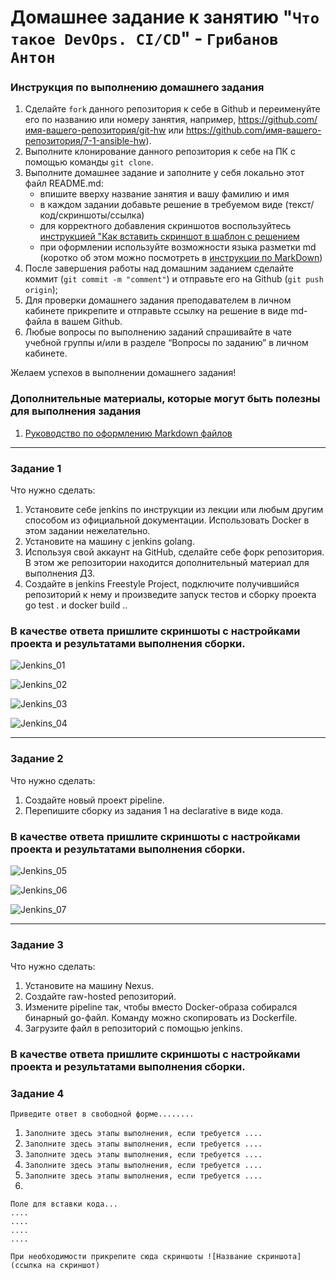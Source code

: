 # Домашнее задание к занятию "`Что такое DevOps. CI/CD`" - `Грибанов Антон`


### Инструкция по выполнению домашнего задания

   1. Сделайте `fork` данного репозитория к себе в Github и переименуйте его по названию или номеру занятия, например, https://github.com/имя-вашего-репозитория/git-hw или  https://github.com/имя-вашего-репозитория/7-1-ansible-hw).
   2. Выполните клонирование данного репозитория к себе на ПК с помощью команды `git clone`.
   3. Выполните домашнее задание и заполните у себя локально этот файл README.md:
      - впишите вверху название занятия и вашу фамилию и имя
      - в каждом задании добавьте решение в требуемом виде (текст/код/скриншоты/ссылка)
      - для корректного добавления скриншотов воспользуйтесь [инструкцией "Как вставить скриншот в шаблон с решением](https://github.com/netology-code/sys-pattern-homework/blob/main/screen-instruction.md)
      - при оформлении используйте возможности языка разметки md (коротко об этом можно посмотреть в [инструкции  по MarkDown](https://github.com/netology-code/sys-pattern-homework/blob/main/md-instruction.md))
   4. После завершения работы над домашним заданием сделайте коммит (`git commit -m "comment"`) и отправьте его на Github (`git push origin`);
   5. Для проверки домашнего задания преподавателем в личном кабинете прикрепите и отправьте ссылку на решение в виде md-файла в вашем Github.
   6. Любые вопросы по выполнению заданий спрашивайте в чате учебной группы и/или в разделе “Вопросы по заданию” в личном кабинете.
   
Желаем успехов в выполнении домашнего задания!
   
### Дополнительные материалы, которые могут быть полезны для выполнения задания

1. [Руководство по оформлению Markdown файлов](https://gist.github.com/Jekins/2bf2d0638163f1294637#Code)

---

### Задание 1
Что нужно сделать:

  1. Установите себе jenkins по инструкции из лекции или любым другим способом из официальной документации. Использовать Docker в этом задании нежелательно.
  2. Установите на машину с jenkins golang.
  3. Используя свой аккаунт на GitHub, сделайте себе форк репозитория. В этом же репозитории находится дополнительный материал для выполнения ДЗ.
  4. Создайте в jenkins Freestyle Project, подключите получившийся репозиторий к нему и произведите запуск тестов и сборку проекта go test . и docker build ..
### В качестве ответа пришлите скриншоты с настройками проекта и результатами выполнения сборки.


![Jenkins_01](https://github.com/Qshar1408/gitlab_hw_8.02/blob/main/img/001.png)

![Jenkins_02](https://github.com/Qshar1408/gitlab_hw_8.02/blob/main/img/002.png)

![Jenkins_03](https://github.com/Qshar1408/gitlab_hw_8.02/blob/main/img/003.png)

![Jenkins_04](https://github.com/Qshar1408/gitlab_hw_8.02/blob/main/img/004.png)

---

### Задание 2
Что нужно сделать:

  1. Создайте новый проект pipeline.
  2. Перепишите сборку из задания 1 на declarative в виде кода.
### В качестве ответа пришлите скриншоты с настройками проекта и результатами выполнения сборки.


![Jenkins_05](https://github.com/Qshar1408/gitlab_hw_8.02/blob/main/img/005.png)

![Jenkins_06](https://github.com/Qshar1408/gitlab_hw_8.02/blob/main/img/006.png)

![Jenkins_07](https://github.com/Qshar1408/gitlab_hw_8.02/blob/main/img/007.png)

---

### Задание 3
Что нужно сделать:

  1. Установите на машину Nexus.
  2. Создайте raw-hosted репозиторий.
  3. Измените pipeline так, чтобы вместо Docker-образа собирался бинарный go-файл. Команду можно скопировать из Dockerfile.
  4. Загрузите файл в репозиторий с помощью jenkins.
### В качестве ответа пришлите скриншоты с настройками проекта и результатами выполнения сборки.



### Задание 4

`Приведите ответ в свободной форме........`

1. `Заполните здесь этапы выполнения, если требуется ....`
2. `Заполните здесь этапы выполнения, если требуется ....`
3. `Заполните здесь этапы выполнения, если требуется ....`
4. `Заполните здесь этапы выполнения, если требуется ....`
5. `Заполните здесь этапы выполнения, если требуется ....`
6. 

```
Поле для вставки кода...
....
....
....
....
```

`При необходимости прикрепитe сюда скриншоты
![Название скриншота](ссылка на скриншот)`
